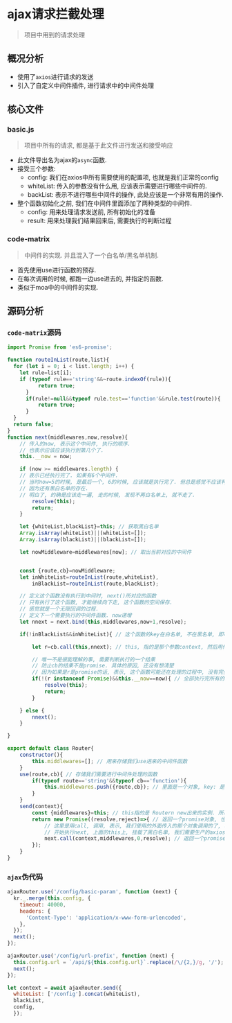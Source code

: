 # ajax请求拦截处理

> 项目中用到的请求处理

## 概况分析

* 使用了`axios`进行请求的发送
* 引入了自定义中间件插件, 进行请求中的中间件处理

## 核心文件

### basic.js

> 项目中所有的请求, 都是基于此文件进行发送和接受响应

* 此文件导出名为ajax的`async`函数.
* 接受三个参数:
  * config: 我们在axios中所有需要使用的配置项, 也就是我们正常的config
  * whiteList: 传入的参数没有什么用, 应该表示需要进行哪些中间件的.
  * backList: 表示不进行哪些中间件的操作, 此处应该是一个非常有用的操作.
* 整个函数初始化之前, 我们在中间件里面添加了两种类型的中间件.
  * config: 用来处理请求发送前, 所有初始化的准备
  * result: 用来处理我们结果回来后, 需要执行的判断过程

### code-matrix

> 中间件的实现. 并且混入了一个白名单/黑名单机制.

* 首先使用use进行函数的预存.
* 在每次调用的时候, 都跑一边use进去的, 并指定的函数.
* 类似于moa中的中间件的实现.

## 源码分析

### `code-matrix`源码

```js
import Promise from 'es6-promise';

function routeInList(route,list){
  for (let i = 0; i < list.length; i++) {
    let rule=list[i];
    if (typeof rule=='string'&&~route.indexOf(rule)){
          return true;
      }
      if(rule!=null&&typeof rule.test=='function'&&rule.test(route)){
          return true;
      }
  }
  return false;
}
function next(middlewares,now,resolve){
    // 传入的now, 表示这个中间件, 执行的顺序.
    // 也表示应该应该执行到第几个了.
    this.__now = now;

    if (now >= middlewares.length) {
    // 表示已经执行完了. 如果有6个中间件.
    // 当时now=5的时候, 是最后一个, 6的时候, 应该就是执行完了. 但总是感觉不应该判断middlewares的长度
    // 因为还有黑白名单的存在.
    // 明白了, 的确是应该走一遍, 走的时候, 发现不再白名单上, 就不走了.
        resolve(this);
        return;
    }

    let {whiteList,blackList}=this; // 获取黑白名单
    Array.isArray(whiteList)||(whiteList=[]);
    Array.isArray(blackList)||(blackList=[]);

    let nowMiddleware=middlewares[now]; // 取出当前对应的中间件


    const {route,cb}=nowMiddleware;
    let inWhiteList=routeInList(route,whiteList),
        inBlackList=routeInList(route,blackList);

    // 定义这个函数没有执行到中间时, next()所对应的函数
    // 只有执行了这个函数, 才能继续向下走, 这个函数的空间保存.
    // 感觉就是一个无限回调的过程.
    // 定义下一个需要执行的中间件函数. now递增
    let nnext = next.bind(this,middlewares,now+1,resolve);

    if(!inBlackList&&inWhiteList){ // 这个函数的key在白名单, 不在黑名单, 即可执行

        let r=cb.call(this,nnext); // this, 指的是那个参数context, 然后用传入的context参数调用回调, 这个时候, 就能在回调的this中对, 参数进行一系列的处理了.

        // 唯一不是很能理解的事, 需要判断执行的一个结果
        // 防止cb的结果不是promise. 具体的原因, 还没有想清楚
        // 因为如果是r是promise的话, 表示, 这个函数可能还在处理的过程中, 没有完全处理完.
        if(!(r instanceof Promise)&&this.__now==now){ // 全部执行完所有的中间件了.
            resolve(this);
            return;
        }

    } else {
        nnext();
    }

}

export default class Router{
    constructor(){
        this.middlewares=[]; // 用来存储我们use进来的中间件函数
    }
    use(route,cb){ // 存储我们需要进行中间件处理的函数
        if(typeof route=='string'&&typeof cb=='function'){
            this.middlewares.push({route,cb}); // 里面是一个对象, key: 是我们需要执行的中间件名称, value: 是我们的中间件
        }
    }
    send(context){
        const {middlewares}=this; // this指的是 Routern new出来的实例. 所以, this中包含了meddlewares这个存储器
        return new Promise((resolve,reject)=>{ // 返回一个promise对象, 也就是我们外面接收到的`contxet`, 并不是参数那个!
            // 这里是用call, 调用, 表示, 我们使用的外面传入的那个对象调用的了, 改变了this指向.
            // 开始执行next, 上面的this上, 挂载了黑白名单, 我们需要生产的axios参数. 我们把promsie需要的reslove再次传下去.
            next.call(context,middlewares,0,resolve); // 返回一个promise, 应该可以从代码层面控制, 一直到最后一个中间件执行完, 返回之后, 才能行.
        });
    }
}
```

### `ajax`伪代码

```js
ajaxRouter.use('/config/basic-param', function (next) {
  kr._.merge(this.config, {
    timeout: 40000,
    headers: {
      'Content-Type': 'application/x-www-form-urlencoded',
    },
  });
  next();
});

ajaxRouter.use('/config/url-prefix', function (next) {
  this.config.url = `/api/${this.config.url}`.replace(/\/{2,}/g, '/');
  next();
});

let context = await ajaxRouter.send({
  whiteList: ['/config'].concat(whiteList),
  blackList,
  config,
  });
```